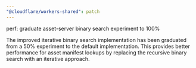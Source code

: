 ```yaml
---
"@cloudflare/workers-shared": patch
---
```


perf: graduate asset-server binary search experiment to 100%

The improved iterative binary search implementation has been graduated from a 50% experiment to the default implementation. This provides better performance for asset manifest lookups by replacing the recursive binary search with an iterative approach.
